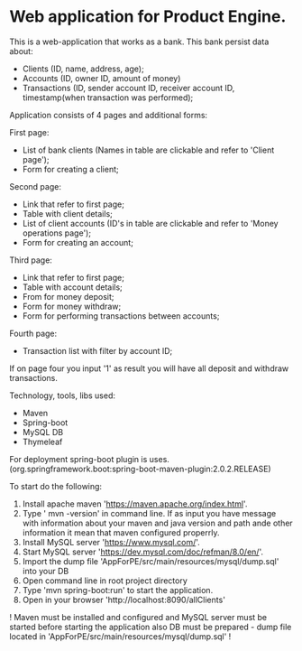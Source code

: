 # Web application for Product Engine.

This is a web-application that works as a bank.
This bank persist data about:
- Clients (ID, name, address, age);
- Accounts (ID, owner ID, amount of money)
- Transactions (ID, sender account ID, receiver account ID, timestamp(when transaction was performed);

Application consists of 4 pages and additional forms:

First page:
- List of bank clients (Names in table are clickable and refer to 'Client page');
- Form for creating a client;

Second page:
- Link that refer to first page;
- Table with client details;
- List of client accounts (ID's in table are clickable and refer to 'Money operations page');
- Form for creating an account;

Third page:
- Link that refer to first page;
- Table with account details;
- From for money deposit;
- Form for money withdraw;
- Form for performing transactions between accounts;

Fourth page:
- Transaction list with filter by account ID;
      
If on page four you input '1' as result you will have all deposit and withdraw transactions.

Technology, tools, libs used:
- Maven
- Spring-boot
- MySQL DB
- Thymeleaf

For deployment spring-boot plugin is uses. (org.springframework.boot:spring-boot-maven-plugin:2.0.2.RELEASE)

To start do the following:
1. Install apache maven 'https://maven.apache.org/index.html'.
2. Type ' mvn -version' in command line. If as input you have message with information about your maven and java version and path ande other information it mean that maven configured properrly.
3. Install MySQL server 'https://www.mysql.com/'.
4. Start MySQL server 'https://dev.mysql.com/doc/refman/8.0/en/'.
5. Import the dump file 'AppForPE/src/main/resources/mysql/dump.sql' into your DB
6. Open command line in root project directory
7. Type 'mvn spring-boot:run' to start the application.
8. Open in your browser 'http://localhost:8090/allClients'

! Maven must be installed and configured and MySQL server must be started before starting the application  also DB must be prepared - dump file located in 'AppForPE/src/main/resources/mysql/dump.sql' !
